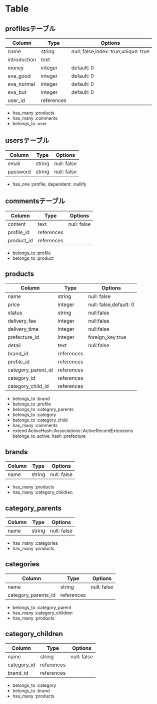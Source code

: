 # Table

## profilesテーブル

|Column|Type|Options|
|------|----|-------|
|name|string|null: false,index: true,unique: true|
|introduction|text||
|money|integer|default: 0|
|eva_good|integer|default: 0|
|eva_normal|integer|default: 0|
|eva_but|integer|default: 0|
|user_id|references||

- has_many :products
- has_many :comments
- belongs_to :user

## usersテーブル

|Column|Type|Options|
|------|----|-------|
|email|string|null: false|
|password|string|null: false|

- has_one :profile, dependent: :nullify

## commentsテーブル

|Column|Type|Options|
|------|----|-------|
|content|text|null: false|
|profile_id|references||
|product_id|references||

- belongs_to :profile
- belongs_to :product


## products
|Column|Type|Options|
|------|----|-------|
|name|string|null: false|
|price|integer|null: false,default: 0|
|status|string|null:false|
|delivery_fee|integer|null:false|
|delivery_time|integer|null:false|
|prefecture_id|integer|foreign_key:true|
|detail|text|null:false|
|brand_id|references||
|profile_id|references||
|category_parent_id|references||
|category_id|references||
|category_child_id|references||
- belongs_to :brand
- belongs_to :profile
- belongs_to :category_parents
- belongs_to :category
- belongs_to :category_child
- has_many :comments
- extend ActiveHash::Associations::ActiveRecordExtensions
  belongs_to_active_hash :prefecture


## brands
|Column|Type|Options|
|------|----|-------|
|name|string|null: false|
- has_many :products
- has_many :category_children

## category_parents
|Column|Type|Options|
|------|----|-------|
|name|string|null: false|
- has_many :categories
- has_many :products

## categories
|Column|Type|Options|
|------|----|-------|
|name|string|null: false|
|category_parents_id|references||
- belongs_to :category_parent
- has_many :category_children
- has_many :products

## category_children
|Column|Type|Options|
|------|----|-------|
|name|string|null: false|
|category_id|references||
|brand_id|references||
- belongs_to :category
- belongs_to :brand
- has_many :products
